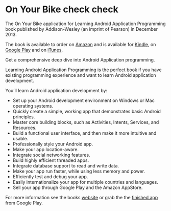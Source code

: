 On Your Bike check check
==========

The On Your Bike application for Learning Android Application Programming book published by Addison-Wesley (an imprint of Pearson) in December 2013.

The book is available to order on [Amazon](http://www.amazon.com/Learning-Android-Application-Programming-Applications/dp/0321902939) and is available for [Kindle](http://www.amazon.com/Learning-Android-Application-Programming-Applications-ebook/dp/B00HFULEL2), on [Google Play](https://play.google.com/store/books/details/James_Talbot_Learning_Android_Application_Programm?id=DoRmAgAAQBAJ) and on [iTunes](https://itunes.apple.com/us/book/learning-android-application/id787228244).

Get a comprehensive deep dive into Android Application programming.

Learning Android Application Programming is the perfect book if you have existing programming experience and want to learn Android application development.

You’ll learn Android application development by:
- Set up your Android development environment on Windows or Mac operating systems.
- Quickly create a simple, working app that demonstrates basic Android principles.
- Master core building blocks, such as Activities, Intents, Services, and Resources.
- Build a functional user interface, and then make it more intuitive and usable.
- Professionally style your Android app.
- Make your app location-aware.
- Integrate social networking features.
- Build highly efficient threaded apps.
- Integrate database support to read and write data.
- Make your app run faster, while using less memory and power.
- Efficiently test and debug your app.
- Easily internationalize your app for multiple countries and languages.
- Sell your app through Google Play and the Amazon AppStore.

For more information see the books [website](http://www.androiddevbook.com) or grab the the [finished app](https://play.google.com/store/apps/details?id=com.androiddevbook.onyourbike.bookapp) from Google Play.
